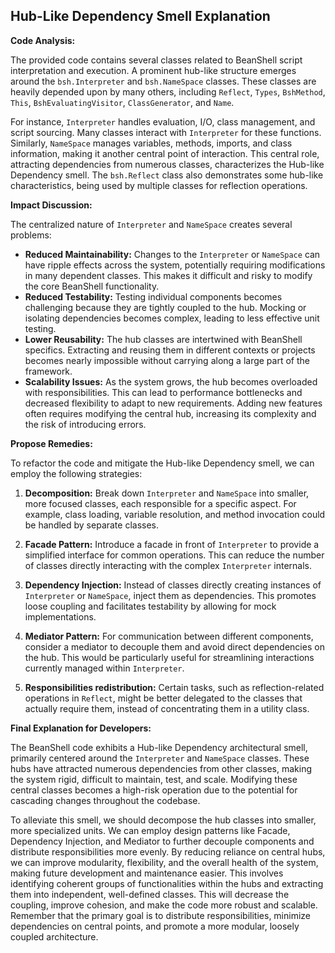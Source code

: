 ## Hub-Like Dependency Smell Explanation

**Code Analysis:**

The provided code contains several classes related to BeanShell script interpretation and execution. A prominent hub-like structure emerges around the `bsh.Interpreter` and `bsh.NameSpace` classes. These classes are heavily depended upon by many others, including `Reflect`, `Types`, `BshMethod`, `This`, `BshEvaluatingVisitor`, `ClassGenerator`, and `Name`.

For instance, `Interpreter` handles evaluation, I/O, class management, and script sourcing. Many classes interact with `Interpreter` for these functions. Similarly, `NameSpace` manages variables, methods, imports, and class information, making it another central point of interaction. This central role, attracting dependencies from numerous classes, characterizes the Hub-like Dependency smell. The `bsh.Reflect` class also demonstrates some hub-like characteristics, being used by multiple classes for reflection operations.

**Impact Discussion:**

The centralized nature of `Interpreter` and `NameSpace` creates several problems:

-   **Reduced Maintainability:** Changes to the `Interpreter` or `NameSpace` can have ripple effects across the system, potentially requiring modifications in many dependent classes. This makes it difficult and risky to modify the core BeanShell functionality.
-   **Reduced Testability:** Testing individual components becomes challenging because they are tightly coupled to the hub. Mocking or isolating dependencies becomes complex, leading to less effective unit testing.
-   **Lower Reusability:** The hub classes are intertwined with BeanShell specifics. Extracting and reusing them in different contexts or projects becomes nearly impossible without carrying along a large part of the framework.
-   **Scalability Issues:** As the system grows, the hub becomes overloaded with responsibilities. This can lead to performance bottlenecks and decreased flexibility to adapt to new requirements. Adding new features often requires modifying the central hub, increasing its complexity and the risk of introducing errors.

**Propose Remedies:**

To refactor the code and mitigate the Hub-like Dependency smell, we can employ the following strategies:

1. **Decomposition:** Break down `Interpreter` and `NameSpace` into smaller, more focused classes, each responsible for a specific aspect. For example, class loading, variable resolution, and method invocation could be handled by separate classes.

2. **Facade Pattern:** Introduce a facade in front of `Interpreter` to provide a simplified interface for common operations. This can reduce the number of classes directly interacting with the complex `Interpreter` internals.

3. **Dependency Injection:** Instead of classes directly creating instances of `Interpreter` or `NameSpace`, inject them as dependencies. This promotes loose coupling and facilitates testability by allowing for mock implementations.

4. **Mediator Pattern:** For communication between different components, consider a mediator to decouple them and avoid direct dependencies on the hub. This would be particularly useful for streamlining interactions currently managed within `Interpreter`.

5. **Responsibilities redistribution:** Certain tasks, such as reflection-related operations in `Reflect`, might be better delegated to the classes that actually require them, instead of concentrating them in a utility class.

**Final Explanation for Developers:**

The BeanShell code exhibits a Hub-like Dependency architectural smell, primarily centered around the `Interpreter` and `NameSpace` classes. These hubs have attracted numerous dependencies from other classes, making the system rigid, difficult to maintain, test, and scale. Modifying these central classes becomes a high-risk operation due to the potential for cascading changes throughout the codebase.

To alleviate this smell, we should decompose the hub classes into smaller, more specialized units. We can employ design patterns like Facade, Dependency Injection, and Mediator to further decouple components and distribute responsibilities more evenly. By reducing reliance on central hubs, we can improve modularity, flexibility, and the overall health of the system, making future development and maintenance easier. This involves identifying coherent groups of functionalities within the hubs and extracting them into independent, well-defined classes. This will decrease the coupling, improve cohesion, and make the code more robust and scalable. Remember that the primary goal is to distribute responsibilities, minimize dependencies on central points, and promote a more modular, loosely coupled architecture.
